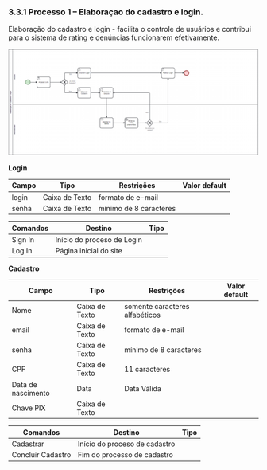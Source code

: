 ### 3.3.1 Processo 1 – Elaboraçao do cadastro e login.

Elaboração do cadastro e login - facilita o controle de usuários e contribui para o sistema de rating e denúncias funcionarem efetivamente.


![Exemplo de um Modelo BPMN do PROCESSO 1](images/processo1.png "Modelo BPMN do Processo 1.")


**Login**

| **Campo**       | **Tipo**         | **Restrições** | **Valor default** |
| ---             | ---              | ---            | ---               |
| login           | Caixa de Texto   | formato de e-mail |                |
| senha           | Caixa de Texto   | mínimo de 8 caracteres |           |



| **Comandos**         |  **Destino**                   | **Tipo** |
| ---                  | ---                            | ---               |
| Sign In           | Início do proceso de Login  |                   |
| Log In           |  Página inicial do site |                   |


**Cadastro**

| **Campo**       | **Tipo**         | **Restrições** | **Valor default** |
| ---             | ---              | ---            | ---               |
| Nome       | Caixa de Texto   | somente caracteres alfabéticos |                |
| email         | Caixa de Texto   | formato de e-mail |                |
| senha           | Caixa de Texto   | mínimo de 8 caracteres |           |
| CPF             | Caixa de Texto   | 11 caracteres          |           |
| Data de nascimento | Data        | Data Válida         |           |
| Chave PIX          | Caixa de Texto   |       |           |

| **Comandos**         |  **Destino**                   | **Tipo**          |
| ---                  | ---                            | ---               |
| Cadastrar            | Início do proceso de cadastro  |                   |
| Concluir Cadastro    |  Fim do processo de cadastro  |                   |
